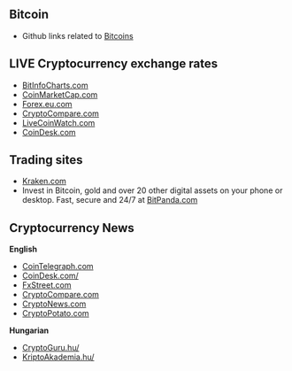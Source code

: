 ## Bitcoin
* Github links related to [Bitcoins](https://github.com/bitcoin) 

## LIVE Cryptocurrency exchange rates
* [BitInfoCharts.com](https://bitinfocharts.com/cryptocurrency-prices/) 
* [CoinMarketCap.com](https://bitinfocharts.com/cryptocurrency-prices/) 
* [Forex.eu.com](https://forex.eu.com/cryptocurrency/) 
* [CryptoCompare.com](https://www.cryptocompare.com/)
* [LiveCoinWatch.com](https://www.livecoinwatch.com/) 
* [CoinDesk.com](https://www.coindesk.com/price/bitcoin) 

## Trading sites
* [Kraken.com](https://www.kraken.com/) 
* Invest in Bitcoin, gold and over 20 other digital assets on your phone or desktop. Fast, secure and 24/7 at [BitPanda.com](https://www.bitpanda.com/en) 


## Cryptocurrency News
**English**
* [CoinTelegraph.com](https://cointelegraph.com/tags/cryptocurrencies) 
* [CoinDesk.com/](https://www.coindesk.com/) 
* [FxStreet.com](https://www.fxstreet.com/cryptocurrencies/news) 
* [CryptoCompare.com](https://www.cryptocompare.com/news/list/latest/) 
* [CryptoNews.com](https://cryptonews.com/) 
* [CryptoPotato.com](https://cryptopotato.com/crypto-news/) 

**Hungarian**
* [CryptoGuru.hu/](https://cryptoguru.hu/) 
* [KriptoAkademia.hu/](https://kriptoakademia.com/) 
